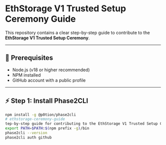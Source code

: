 # EthStorage V1 Trusted Setup Ceremony Guide  

This repository contains a clear step-by-step guide to contribute to the **EthStorage V1 Trusted Setup Ceremony**.  

---

## 📌 Prerequisites  
- Node.js (v18 or higher recommended)  
- NPM installed  
- GitHub account with a public profile  

---

## ⚡ Step 1: Install Phase2CLI  
```bash
npm install -g @p0tion/phase2cli
# ethstorage-ceremony-guide
tep-by-step guide for contributing to the EthStorage V1 Trusted Setup Ceremony.
export PATH=$PATH:$(npm prefix -g)/bin
phase2cli --version
phase2cli auth github

